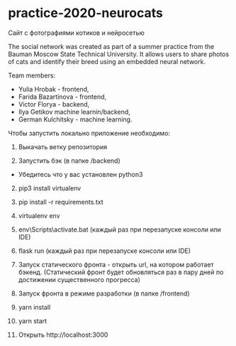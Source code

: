 # practice-2020-neurocats
Сайт с фотографиями котиков и нейросетью

The social network was created as part of a summer
practice from the Bauman Moscow State
Technical University. It allows users to share
photos of cats and identify their breed
using an embedded neural network.
 
Team members:
* Yulia Hrobak - frontend, 
* Farida Bazartinova - frontend,
* Victor Florya - backend,
* Ilya Getikov machine learnin/backend, 
* German Kulchitsky - machine learning.

Чтобы запустить локально приложение необходимо:
1. Выкачать ветку репозитория

2. Запустить бэк (в папке /backend)
  - Убедитесь что у вас установлен python3
  2. pip3 install virtualenv
  3. pip install -r requirements.txt
  4. virtualenv env
  5. env\Scripts\activate.bat (каждый раз при перезапуске консоли или IDE)
  6. flask run (каждый раз при перезапуске консоли или IDE)

3. Запуск статического фронта - открыть url, на котором работает бэкенд. (Статический фронт будет обновляться раз в пару дней по достижении существенного прогресса)

4. Запуск фронта в режиме разработки (в папке /frontend)
  1. yarn install
  2. yarn start
  3. Открыть http://localhost:3000
